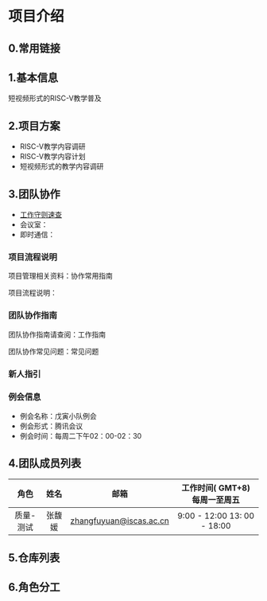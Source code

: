 # 项目介绍

## 0.常用链接



## 1.基本信息

短视频形式的RISC-V教学普及

## 2.项目方案

- RISC-V教学内容调研
- RISC-V教学内容计划
- 短视频形式的教学内容调研

## 3.团队协作

- [工作守则速查](https://github.com/lazyparser/survival-manual-for-interns/edit/master/rules.rst)
- 会议室：
- 即时通信：

### 项目流程说明

项目管理相关资料：协作常用指南

项目流程说明：

### 团队协作指南

团队协作指南请查阅：工作指南

团队协作常见问题：常见问题

### 新人指引

### 例会信息

- 例会名称：戊寅小队例会
- 例会形式：腾讯会议
- 例会时间：每周二下午02：00-02：30

## 4.团队成员列表

|   角色    |  姓名  |          邮箱           | 工作时间( GMT+8) 每周一至周五 |
| :-------: | :----: | :---------------------: | :---------------------------: |
| 质量-测试 | 张馥媛 | zhangfuyuan@iscas.ac.cn |  9:00 - 12:00 13: 00 - 18:00  |

## 5.仓库列表

## 6.角色分工
